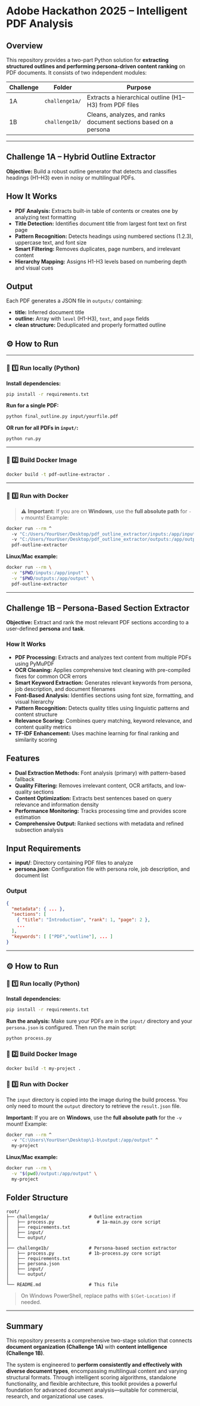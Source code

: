 # Adobe Hackathon 2025 – Intelligent PDF Analysis

## Overview

This repository provides a two-part Python solution for **extracting structured outlines and performing persona-driven content ranking** on PDF documents. It consists of two independent modules:

| Challenge | Folder         | Purpose                                                          |
| --------- | -------------- | ---------------------------------------------------------------- |
| 1A        | `challenge1a/` | Extracts a hierarchical outline (H1–H3) from PDF files           |
| 1B        | `challenge1b/` | Cleans, analyzes, and ranks document sections based on a persona |

---

## Challenge 1A – Hybrid Outline Extractor

**Objective:** Build a robust outline generator that detects and classifies headings (H1–H3) even in noisy or multilingual PDFs.

## How It Works
* **PDF Analysis:** Extracts built-in table of contents or creates one by analyzing text formatting
* **Title Detection:** Identifies document title from largest font text on first page
* **Pattern Recognition:** Detects headings using numbered sections (1.2.3), uppercase text, and font size
* **Smart Filtering:** Removes duplicates, page numbers, and irrelevant content
* **Hierarchy Mapping:** Assigns H1-H3 levels based on numbering depth and visual cues

## Output
Each PDF generates a JSON file in `outputs/` containing:
* **title:** Inferred document title
* **outline:** Array with `level` (H1-H3), `text`, and `page` fields
* **clean structure:** Deduplicated and properly formatted outline

## ⚙️ **How to Run**

---

### 🔹 **1️⃣ Run locally (Python)**

**Install dependencies:**

```bash
pip install -r requirements.txt
```

**Run for a single PDF:**

```bash
python final_outline.py input/yourfile.pdf
```

**OR run for all PDFs in `input/`:**

```bash
python run.py
```

---

### 🔹 **2️⃣ Build Docker Image**

```bash
docker build -t pdf-outline-extractor .
```

---

### 🔹 **3️⃣ Run with Docker**

> ⚠️ **Important:**
> If you are on **Windows**, use the **full absolute path** for `-v` mounts!
> Example:

```bash
docker run --rm ^
  -v "C:/Users/YourUser/Desktop/pdf_outline_extractor/inputs:/app/input" ^
  -v "C:/Users/YourUser/Desktop/pdf_outline_extractor/outputs:/app/output" ^
  pdf-outline-extractor
```

**Linux/Mac example:**

```bash
docker run --rm \
  -v "$PWD/inputs:/app/input" \
  -v "$PWD/outputs:/app/output" \
  pdf-outline-extractor
```
---

## Challenge 1B – Persona-Based Section Extractor

**Objective:** Extract and rank the most relevant PDF sections according to a user-defined **persona** and **task**.

### How It Works

* **PDF Processing:** Extracts and analyzes text content from multiple PDFs using PyMuPDF
* **OCR Cleaning:** Applies comprehensive text cleaning with pre-compiled fixes for common OCR errors
* **Smart Keyword Extraction:** Generates relevant keywords from persona, job description, and document filenames
* **Font-Based Analysis:** Identifies sections using font size, formatting, and visual hierarchy
* **Pattern Recognition:** Detects quality titles using linguistic patterns and content structure
* **Relevance Scoring:** Combines query matching, keyword relevance, and content quality metrics
* **TF-IDF Enhancement:** Uses machine learning for final ranking and similarity scoring

## Features
* **Dual Extraction Methods:** Font analysis (primary) with pattern-based fallback
* **Quality Filtering:** Removes irrelevant content, OCR artifacts, and low-quality sections
* **Content Optimization:** Extracts best sentences based on query relevance and information density
* **Performance Monitoring:** Tracks processing time and provides score estimation
* **Comprehensive Output:** Ranked sections with metadata and refined subsection analysis

## Input Requirements
* **input/**: Directory containing PDF files to analyze
* **persona.json**: Configuration file with persona role, job description, and document list

### Output
```json
{
  "metadata": { ... },
  "sections": [
    { "title": "Introduction", "rank": 1, "page": 2 },
    ...
  ],
  "keywords": [ ["PDF","outline"], ... ]
}
```

---


## ⚙️ How to Run

### 🔹 1️⃣ Run locally (Python)

**Install dependencies:**
```bash
pip install -r requirements.txt
```

**Run the analysis:** Make sure your PDFs are in the `input/` directory and your `persona.json` is configured. Then run the main script:
```bash
python process.py
```

### 🔹 2️⃣ Build Docker Image

```bash
docker build -t my-project .
```

### 🔹 3️⃣ Run with Docker

The `input` directory is copied into the image during the build process. You only need to mount the `output` directory to retrieve the `result.json` file.

**Important:** If you are on **Windows**, use the **full absolute path** for the `-v` mount! Example:
```bash
docker run --rm ^
  -v "C:\Users\YourUser\Desktop\1-b\output:/app/output" ^
  my-project
```

**Linux/Mac example:**
```bash
docker run --rm \
  -v "$(pwd)/output:/app/output" \
  my-project
```


## Folder Structure

```
root/
├── challenge1a/               # Outline extraction
│   ├── process.py                # 1a-main.py core script
│   ├── requirements.txt
│   ├── input/
│   └── output/
│
├── challenge1b/               # Persona-based section extractor
│   ├── process.py             # 1b-process.py core script
│   ├── requirements.txt
│   ├── persona.json
│   ├── input/
│   └── output/
│
└── README.md                  # This file
```



> On Windows PowerShell, replace paths with `$(Get-Location)` if needed.

---

## Summary

This repository presents a comprehensive two-stage solution that connects **document organization (Challenge 1A)** with **content intelligence (Challenge 1B)**. 

The system is engineered to **perform consistently and effectively with diverse document types**, encompassing multilingual content and varying structural formats. Through intelligent scoring algorithms, standalone functionality, and flexible architecture, this toolkit provides a powerful foundation for advanced document analysis—suitable for commercial, research, and organizational use cases.
